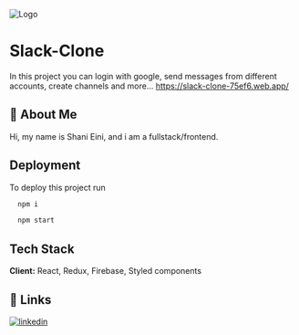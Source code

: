 ![Logo](https://res.cloudinary.com/dxpb15pfo/image/upload/v1659368076/%D7%9C%D7%9B%D7%99%D7%93%D7%94_k7jsah.png)


# Slack-Clone
In this project you can login with google, send messages from different accounts, create channels and more...
https://slack-clone-75ef6.web.app/
## 🚀 About Me
Hi, my name is Shani Eini, and i am a fullstack/frontend.

## Deployment

To deploy this project run

```bash
  npm i
```
```bash
  npm start
```
## Tech Stack

**Client:** React, Redux, Firebase, Styled components


## 🔗 Links
[![linkedin](https://img.shields.io/badge/linkedin-0A66C2?style=for-the-badge&logo=linkedin&logoColor=white)](https://www.linkedin.com/in/shani-eini-8a2071233/)
